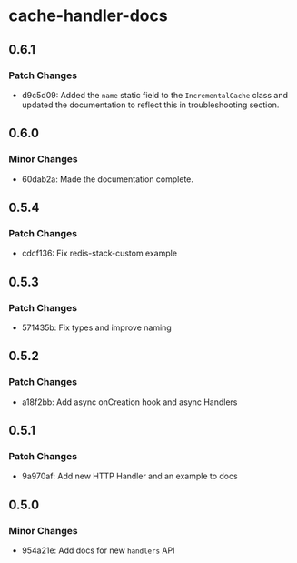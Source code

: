 # cache-handler-docs

## 0.6.1

### Patch Changes

-   d9c5d09: Added the `name` static field to the `IncrementalCache` class and updated the documentation to reflect this in troubleshooting section.

## 0.6.0

### Minor Changes

-   60dab2a: Made the documentation complete.

## 0.5.4

### Patch Changes

-   cdcf136: Fix redis-stack-custom example

## 0.5.3

### Patch Changes

-   571435b: Fix types and improve naming

## 0.5.2

### Patch Changes

-   a18f2bb: Add async onCreation hook and async Handlers

## 0.5.1

### Patch Changes

-   9a970af: Add new HTTP Handler and an example to docs

## 0.5.0

### Minor Changes

-   954a21e: Add docs for new `handlers` API
